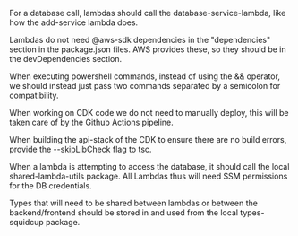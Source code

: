 For a database call, lambdas should call the database-service-lambda, like how the add-service lambda does.

Lambdas do not need @aws-sdk dependencies in the "dependencies" section in the package.json files. AWS provides these, so they should be in the devDependencies section.

When executing powershell commands, instead of using the && operator, we should instead just pass two commands separated by a semicolon for compatibility.

When working on CDK code we do not need to manually deploy, this will be taken care of by the Github Actions pipeline.

When building the api-stack of the CDK to ensure there are no build errors, provide the --skipLibCheck flag to tsc.

When a lambda is attempting to access the database, it should call the local shared-lambda-utils package. All Lambdas thus will need SSM permissions for the DB credentials.

Types that will need to be shared between lambdas or between the backend/frontend should be stored in and used from the local types-squidcup package.

